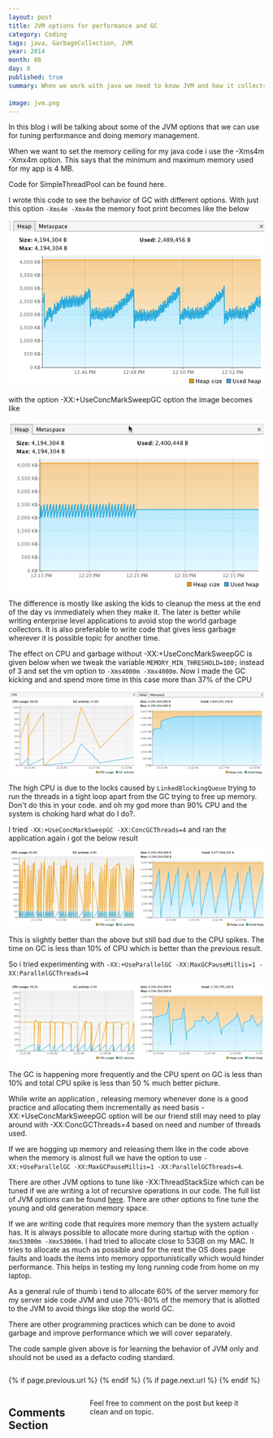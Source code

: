 ```yaml
---
layout: post
title: JVM options for performance and GC
category: Coding
tags: java, GarbageCollection, JVM
year: 2014
month: 08
day: 8
published: true
summary: When we work with java we need to know JVM and how it collects garbage.

image: jvm.png
---
```

In this blog i will be talking about some of the JVM options that we can use for tuning performance and doing memory management.

When we want to set the memory ceiling for my java code i use the -Xms4m -Xmx4m option.  This says that the minimum and maximum memory used for my app is 4 MB.

<script src="https://gist.github.com/vallur/0440b65454d7b3f1fdd2.js"></script>

Code for SimpleThreadPool can be found here.

I wrote this code to see the behavior of GC with different options. With just this option ```-Xms4m -Xmx4m``` the memory foot print becomes like the below

![The Bad](/img/posts/jvm1.png)

with the option -XX:+UseConcMarkSweepGC option the image becomes like

![The Good](/img/posts/jvm4.png)

The difference is mostly like asking the kids to cleanup the mess at the end of the day vs immediately when they make it. The later is better while writing enterprise level applications to avoid stop the world garbage collectors. It is also preferable to write code that gives less garbage wherever it is possible topic for another time.

The effect on CPU and garbage without -XX:+UseConcMarkSweepGC is given below when we tweak the variable  ```MEMORY_MIN_THRESHOLD=100;``` instead of 3 and  set the vm option to ```-Xms4000m -Xmx4000m```. Now I made the GC kicking and and spend more time in this case more than 37% of the CPU 

![The UGLY](/img/posts/jvm3.png)

The high CPU is due to the locks caused by ```LinkedBlockingQueue``` trying to run the threads in a tight loop apart from the GC trying to free up memory. Don't do this in your code. and oh my god more than 90% CPU and the system is choking hard what do I do?.

I tried ```-XX:+UseConcMarkSweepGC -XX:ConcGCThreads=4``` and ran the application again i got the below result

![The UGLY](/img/posts/jvm2.png)

This is slightly better than the above but still bad due to the CPU spikes. The time on GC is less than 10% of CPU which is better than the previous result. 

So i tried experimenting with  ```-XX:+UseParallelGC -XX:MaxGCPauseMillis=1 -XX:ParallelGCThreads=4```

![The UGLY](/img/posts/jvm5.png)

The GC is happening more frequently and the CPU spent on GC is less than 10% and total CPU spike is less than 50 % much better picture.

While write an application , releasing memory whenever done is a good practice and allocating them incrementally as need basis  -XX:+UseConcMarkSweepGC option will be our friend still may need to play around with -XX:ConcGCThreads=4 based on need and number of threads used.

If we are hogging up memory and releasing them like in the code above when the memory is almost full we have the option to use ```-XX:+UseParallelGC -XX:MaxGCPauseMillis=1 -XX:ParallelGCThreads=4```. 

There are other JVM options to tune like -XX:ThreadStackSize which can be tuned if we are writing a lot of recursive operations in our code. The full list of JVM options can be found <a href="http://www.oracle.com/technetwork/java/javase/tech/vmoptions-jsp-140102.html">here</a>. There are other options to fine tune the young and old generation memory space. 

If we are writing code that requires more memory than the system actually has. It is always possible to allocate more during startup with the option ```-Xms53000m -Xmx53000m```. I had tried to allocate close to 53GB on my MAC. It tries to allocate as much as possible and for the rest the OS does page faults and loads the items into memory opportunistically which would hinder performance. This helps in testing my long running code from home on my laptop.  

As a general rule of thumb i tend to allocate 60% of the server memory for my server side code JVM and use 70%-80% of the memory that is allotted to the JVM to avoid things like stop the world GC.

There are other programming practices which can be done to avoid garbage and improve performance which we will cover separately. 

The code sample given above is for learning the behavior of JVM only and should not be used as a defacto coding standard.

<div class="row">	
	<div class="span9 column">
			<p class="pull-right">{% if page.previous.url %} <a href="{{page.previous.url}}" title="Previous Post: {{page.previous.title}}"><i class="icon-chevron-left"></i></a> 	{% endif %}   {% if page.next.url %} 	<a href="{{page.next.url}}" title="Next Post: {{page.next.title}}"><i class="icon-chevron-right"></i></a> 	{% endif %} </p>  
	</div>
</div>

<div class="row">	
    <div class="span9 columns">    
		<h2>Comments Section</h2>
	    <p>Feel free to comment on the post but keep it clean and on topic.</p>	
		<div id="fb-root"></div>
<script>(function(d, s, id) {
  var js, fjs = d.getElementsByTagName(s)[0];
  if (d.getElementById(id)) return;
  js = d.createElement(s); js.id = id;
  js.src = "//connect.facebook.net/en_US/sdk.js#xfbml=1&version=v2.0";
  fjs.parentNode.insertBefore(js, fjs);
}(document, 'script', 'facebook-jssdk'));</script>
<div class="fb-comments" data-href="http://vallur.github.io{{ page.url }}" data-numposts="5" data-width="700" data-colorscheme="light"></div>
</div>

<!-- Twitter -->
<script>!function(d,s,id){var js,fjs=d.getElementsByTagName(s)[0];if(!d.getElementById(id)){js=d.createElement(s);js.id=id;js.src="//platform.twitter.com/widgets.js";fjs.parentNode.insertBefore(js,fjs);}}(document,"script","twitter-wjs");</script>

<!-- Google + -->
<script type="text/javascript">
  (function() {
    var po = document.createElement('script'); po.type = 'text/javascript'; po.async = true;
    po.src = 'https://apis.google.com/js/plusone.js';
    var s = document.getElementsByTagName('script')[0]; s.parentNode.insertBefore(po, s);
  })();
</script>
